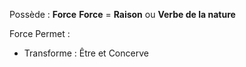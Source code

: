 Possède : **Force**
**Force** = **Raison** ou **Verbe de la nature**

Force Permet :
- Transforme : Être et Concerve